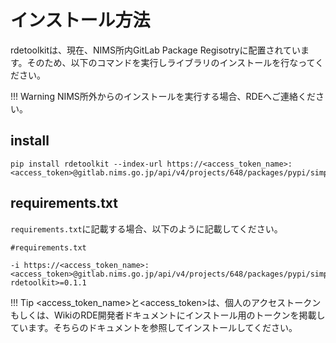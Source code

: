 # インストール方法

rdetoolkitは、現在、NIMS所内GitLab Package Regisotryに配置されています。そのため、以下のコマンドを実行しライブラリのインストールを行なってください。

!!! Warning
    NIMS所外からのインストールを実行する場合、RDEへご連絡ください。

## install

```shell
pip install rdetoolkit --index-url https://<access_token_name>:<access_token>@gitlab.nims.go.jp/api/v4/projects/648/packages/pypi/simple
```

## requirements.txt

`requirements.txt`に記載する場合、以下のように記載してください。

```text
#requirements.txt

-i https://<access_token_name>:<access_token>@gitlab.nims.go.jp/api/v4/projects/648/packages/pypi/simple
rdetoolkit>=0.1.1

```

!!! Tip
    <access_token_name>と<access_token>は、個人のアクセストークンもしくは、WikiのRDE開発者ドキュメントにインストール用のトークンを掲載しています。そちらのドキュメントを参照してインストールしてください。
